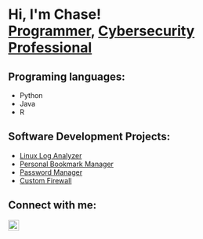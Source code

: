 <h1>Hi, I'm Chase! <br/><a href="https://github.com/Pancakse">Programmer</a>, <a href="https://www.linkedin.com/in/chase-derkacy-a28a2728b/">Cybersecurity Professional</a>

<h2> Programing languages:</h2>

- Python
- Java
- R

<h2> Software Development Projects:</h2>

- [Linux Log Analyzer](https://github.com/Pancakse/linux-log-analyzer)
- [Personal Bookmark Manager](https://github.com/Pancakse/personal-bookmark-manager)
- [Password Manager](https://github.com/Pancakse/password-manager)
- [Custom Firewall](https://github.com/Pancakse/pywall)

<h2>  Connect with me:</h2>

[<img align="left" alt="Chase Derkacy | LinkedIn" width="22px" src="https://cdn.jsdelivr.net/npm/simple-icons@v3/icons/linkedin.svg"/>][linkedin]

[linkedin]: https://www.linkedin.com/in/chase-derkacy-a28a2728b/

<!--
**Pancakse/Pancakse** is a ✨ _special_ ✨ repository because its `README.md` (this file) appears on your GitHub profile.

Here are some ideas to get you started:

- 🔭 I’m currently working on ...
- 🌱 I’m currently learning ...
- 👯 I’m looking to collaborate on ...
- 🤔 I’m looking for help with ...
- 💬 Ask me about ...
- 📫 How to reach me: ...
- 😄 Pronouns: ...
- ⚡ Fun fact: ...
-->
